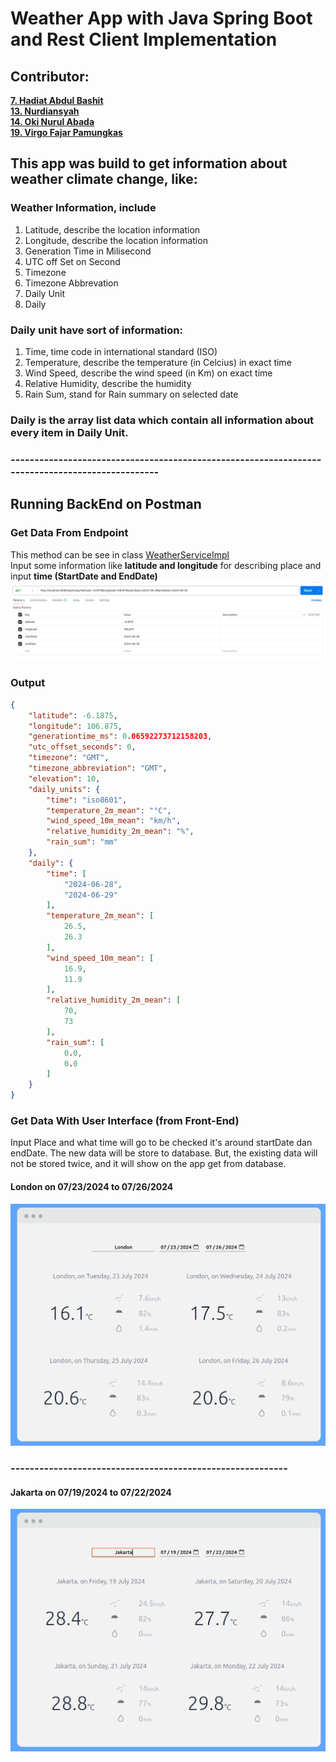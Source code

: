 # Weather App with Java Spring Boot and Rest Client Implementation

## Contributor:
**[7. Hadiat Abdul Bashit](https://github.com/HadiatAbdulBashit)** \
**[13. Nurdiansyah](https://github.com/Nurdiansyah15)** \
**[14. Oki Nurul Abada](https://github.com/onuda22)** \
**[19. Virgo Fajar Pamungkas](https://github.com/vigorjs)** 

## This app was build to get information about weather climate change, like:
### Weather Information, include
1. Latitude, describe the location information
2. Longitude, describe the location information
3. Generation Time in Milisecond
4. UTC off Set on Second
5. Timezone
6. Timezone Abbrevation
7. Daily Unit
8. Daily

### Daily unit have sort of information:
1. Time, time code in international standard (ISO)
2. Temperature, describe the temperature (in Celcius) in exact time
3. Wind Speed, describe the wind speed (in Km) on exact time
4. Relative Humidity, describe the humidity
5. Rain Sum, stand for Rain summary on selected date

### Daily is the array list data which contain all information about every item in Daily Unit.
### ------------------------------------------------------------------------------------------------
## Running BackEnd on Postman
### Get Data From Endpoint
This method can be see in class [WeatherServiceImpl](src/main/java/enigma/weather/service/implementation/WeatherServiceImpl.java)\
Input some information like **latitude and longitude** for describing place and input **time (StartDate and EndDate)**
![img.png](img.png)

### Output
```json lines
{
    "latitude": -6.1875,
    "longitude": 106.875,
    "generationtime_ms": 0.06592273712158203,
    "utc_offset_seconds": 0,
    "timezone": "GMT",
    "timezone_abbreviation": "GMT",
    "elevation": 10,
    "daily_units": {
        "time": "iso8601",
        "temperature_2m_mean": "°C",
        "wind_speed_10m_mean": "km/h",
        "relative_humidity_2m_mean": "%",
        "rain_sum": "mm"
    },
    "daily": {
        "time": [
            "2024-06-28",
            "2024-06-29"
        ],
        "temperature_2m_mean": [
            26.5,
            26.3
        ],
        "wind_speed_10m_mean": [
            16.9,
            11.9
        ],
        "relative_humidity_2m_mean": [
            70,
            73
        ],
        "rain_sum": [
            0.0,
            0.0
        ]
    }
}
```

### Get Data With User Interface (from Front-End)
Input Place and what time will go to be checked it's around startDate dan endDate.
The new data will be store to database.
But, the existing data will not be stored twice, and it will show on the app get
from database.

#### London on 07/23/2024 to 07/26/2024
![img_1.png](img_1.png)
### ----------------------------------------------------------
#### Jakarta on 07/19/2024 to 07/22/2024
![img_2.png](img_2.png)
